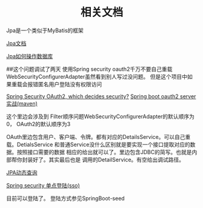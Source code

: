 # <center>相关文档</center>

Jpa是一个类似于MyBatis的框架

[Jpa文档](https://docs.spring.io/spring-data/jpa/docs/current/reference/html/)

[Jpa如何操作数据库](https://www.ibm.com/developerworks/cn/opensource/os-cn-spring-jpa/)

##这个问题调试了两天
使用Spring security oauth2千万不要自己重载WebSecurityConfigurerAdapter虽然看到别人写过没问题。
但是这个项目中如果重载会报错匿名用户登陆没有权限访问


[Spring Security OAuth2, which decides security?](https://stackoverflow.com/questions/28537181/spring-security-oauth2-which-decides-security)
[Spring boot oauth2 server 实战(maven)](http://www.jianshu.com/p/dd1b0983594c)

这个里边会涉及到 Filter顺序问题WebSecurityConfigurerAdapter的默认顺序为0，
OAuth2的默认顺序为3

OAuth里边包含用户、客户端、令牌。都有对应的DetailsService。可以自己重载。DetialsService
和普通Service没什么区别就是要实现一个接口提取对应的数据。按照接口需要的数据
相应的给出就可以了。里边包含JDBC的简写。也就是内部帮你封装好了。其实最后也是
调用的DetailService。有空给出调试路径。


[JPA动态查询](http://blog.csdn.net/anxpp/article/details/51996472)

[Spring security 单点登陆(sso)](https://spring.io/blog/2015/02/03/sso-with-oauth2-angular-js-and-spring-security-part-v)


目前可以登陆了。
登陆方式参见SpringBoot-seed